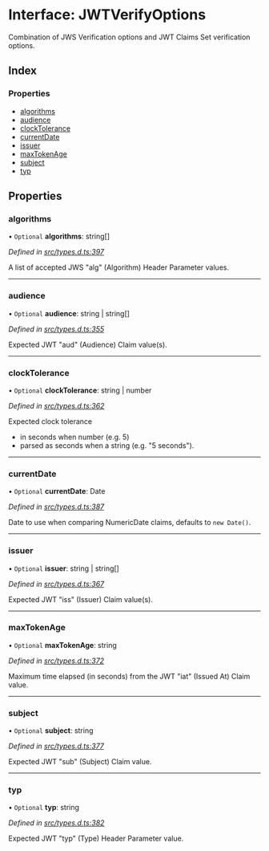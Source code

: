 # Interface: JWTVerifyOptions

Combination of JWS Verification options and JWT Claims Set verification options.

## Index

### Properties

* [algorithms](_jwt_verify_.jwtverifyoptions.md#algorithms)
* [audience](_jwt_verify_.jwtverifyoptions.md#audience)
* [clockTolerance](_jwt_verify_.jwtverifyoptions.md#clocktolerance)
* [currentDate](_jwt_verify_.jwtverifyoptions.md#currentdate)
* [issuer](_jwt_verify_.jwtverifyoptions.md#issuer)
* [maxTokenAge](_jwt_verify_.jwtverifyoptions.md#maxtokenage)
* [subject](_jwt_verify_.jwtverifyoptions.md#subject)
* [typ](_jwt_verify_.jwtverifyoptions.md#typ)

## Properties

### algorithms

• `Optional` **algorithms**: string[]

*Defined in [src/types.d.ts:397](https://github.com/panva/jose/blob/v3.x/src/types.d.ts#L397)*

A list of accepted JWS "alg" (Algorithm) Header Parameter values.

___

### audience

• `Optional` **audience**: string \| string[]

*Defined in [src/types.d.ts:355](https://github.com/panva/jose/blob/v3.x/src/types.d.ts#L355)*

Expected JWT "aud" (Audience) Claim value(s).

___

### clockTolerance

• `Optional` **clockTolerance**: string \| number

*Defined in [src/types.d.ts:362](https://github.com/panva/jose/blob/v3.x/src/types.d.ts#L362)*

Expected clock tolerance
- in seconds when number (e.g. 5)
- parsed as seconds when a string (e.g. "5 seconds").

___

### currentDate

• `Optional` **currentDate**: Date

*Defined in [src/types.d.ts:387](https://github.com/panva/jose/blob/v3.x/src/types.d.ts#L387)*

Date to use when comparing NumericDate claims, defaults to `new Date()`.

___

### issuer

• `Optional` **issuer**: string \| string[]

*Defined in [src/types.d.ts:367](https://github.com/panva/jose/blob/v3.x/src/types.d.ts#L367)*

Expected JWT "iss" (Issuer) Claim value(s).

___

### maxTokenAge

• `Optional` **maxTokenAge**: string

*Defined in [src/types.d.ts:372](https://github.com/panva/jose/blob/v3.x/src/types.d.ts#L372)*

Maximum time elapsed (in seconds) from the JWT "iat" (Issued At) Claim value.

___

### subject

• `Optional` **subject**: string

*Defined in [src/types.d.ts:377](https://github.com/panva/jose/blob/v3.x/src/types.d.ts#L377)*

Expected JWT "sub" (Subject) Claim value.

___

### typ

• `Optional` **typ**: string

*Defined in [src/types.d.ts:382](https://github.com/panva/jose/blob/v3.x/src/types.d.ts#L382)*

Expected JWT "typ" (Type) Header Parameter value.
